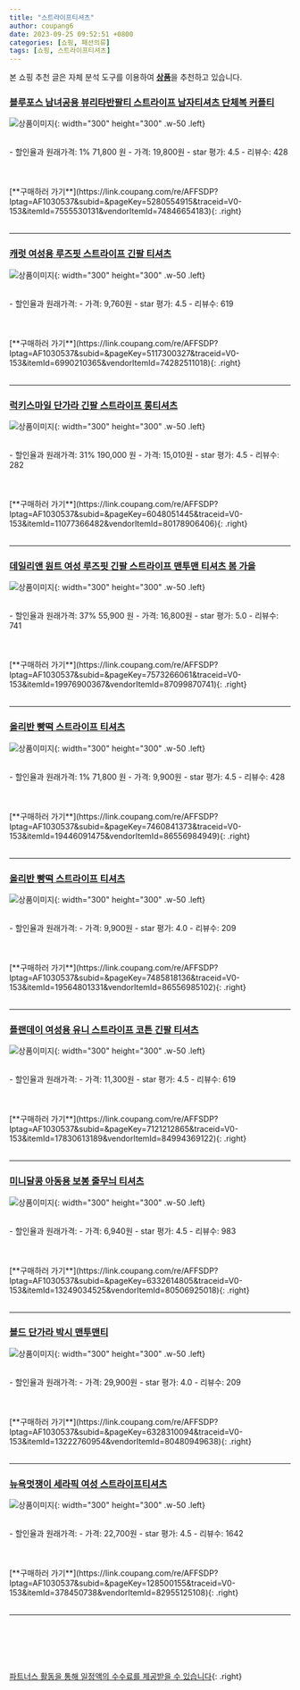 ```yaml
---
title: "스트라이프티셔츠"
author: coupang6
date: 2023-09-25 09:52:51 +0800
categories: [쇼핑, 패션의류]
tags: [쇼핑, 스트라이프티셔츠]
---
```


본 쇼핑 추천 글은 자체 분석 도구를 이용하여 [**상품**](https://link.coupang.com/a/bao1ui)을 추천하고 있습니다.

### [블루포스 남녀공용 뷰리타반팔티 스트라이프 남자티셔츠 단체복 커플티](https://link.coupang.com/re/AFFSDP?lptag=AF1030537&subid=&pageKey=5280554915&traceid=V0-153&itemId=7555530131&vendorItemId=74846654183)

![상품이미지](https://thumbnail7.coupangcdn.com/thumbnails/remote/230x230ex/image/vendor_inventory/ade5/0a7a98f7611e2a04b72254ae49112c98ae4e281c5ac3a84f30ff78363818.jpg){: width="300" height="300" .w-50 .left}


<br>
- 할인율과 원래가격: 1%  71,800   원
- 가격: 19,800원
- star 평가: 4.5
- 리뷰수: 428
<br>
<br>
<br>
<br>
[**구매하러 가기**](https://link.coupang.com/re/AFFSDP?lptag=AF1030537&subid=&pageKey=5280554915&traceid=V0-153&itemId=7555530131&vendorItemId=74846654183){: .right}
<br>
<br>

---

### [캐럿 여성용 루즈핏 스트라이프 긴팔 티셔츠](https://link.coupang.com/re/AFFSDP?lptag=AF1030537&subid=&pageKey=5117300327&traceid=V0-153&itemId=6990210365&vendorItemId=74282511018)

![상품이미지](https://thumbnail6.coupangcdn.com/thumbnails/remote/230x230ex/image/retail/images/750791886743439-eaa3a8b1-2005-4245-84da-7827ca50f259.jpg){: width="300" height="300" .w-50 .left}


<br>
- 할인율과 원래가격: 
- 가격: 9,760원
- star 평가: 4.5
- 리뷰수: 619
<br>
<br>
<br>
<br>
[**구매하러 가기**](https://link.coupang.com/re/AFFSDP?lptag=AF1030537&subid=&pageKey=5117300327&traceid=V0-153&itemId=6990210365&vendorItemId=74282511018){: .right}
<br>
<br>

---

### [럭키스마일 단가라 긴팔 스트라이프 롱티셔츠](https://link.coupang.com/re/AFFSDP?lptag=AF1030537&subid=&pageKey=6048051445&traceid=V0-153&itemId=11077366482&vendorItemId=80178906406)

![상품이미지](https://thumbnail8.coupangcdn.com/thumbnails/remote/230x230ex/image/vendor_inventory/8687/c5050b62628ed65fee2b9728f571556b22fe4deb9568b5380f4bf33b1f62.jpg){: width="300" height="300" .w-50 .left}


<br>
- 할인율과 원래가격: 31%  190,000   원
- 가격: 15,010원
- star 평가: 4.5
- 리뷰수: 282
<br>
<br>
<br>
<br>
[**구매하러 가기**](https://link.coupang.com/re/AFFSDP?lptag=AF1030537&subid=&pageKey=6048051445&traceid=V0-153&itemId=11077366482&vendorItemId=80178906406){: .right}
<br>
<br>

---

### [데일리앤 원트 여성 루즈핏 긴팔 스트라이프 맨투맨 티셔츠 봄 가을](https://link.coupang.com/re/AFFSDP?lptag=AF1030537&subid=&pageKey=7573266061&traceid=V0-153&itemId=19976900367&vendorItemId=87099870741)

![상품이미지](https://thumbnail7.coupangcdn.com/thumbnails/remote/230x230ex/image/vendor_inventory/230a/0e8774acca37a1ec5069a7a8ddca165314e1fcc488ca946b529d2d8a7fb7.jpg){: width="300" height="300" .w-50 .left}


<br>
- 할인율과 원래가격: 37%  55,900   원
- 가격: 16,800원
- star 평가: 5.0
- 리뷰수: 741
<br>
<br>
<br>
<br>
[**구매하러 가기**](https://link.coupang.com/re/AFFSDP?lptag=AF1030537&subid=&pageKey=7573266061&traceid=V0-153&itemId=19976900367&vendorItemId=87099870741){: .right}
<br>
<br>

---

### [올리반 빵떡 스트라이프 티셔츠](https://link.coupang.com/re/AFFSDP?lptag=AF1030537&subid=&pageKey=7460841373&traceid=V0-153&itemId=19446091475&vendorItemId=86556984949)

![상품이미지](https://thumbnail6.coupangcdn.com/thumbnails/remote/230x230ex/image/vendor_inventory/2a58/fce4ccd5e92f220f2f645274d9706c32780bbc7c9d7c50910aaa61179030.jpg){: width="300" height="300" .w-50 .left}


<br>
- 할인율과 원래가격: 1%  71,800   원
- 가격: 9,900원
- star 평가: 4.5
- 리뷰수: 428
<br>
<br>
<br>
<br>
[**구매하러 가기**](https://link.coupang.com/re/AFFSDP?lptag=AF1030537&subid=&pageKey=7460841373&traceid=V0-153&itemId=19446091475&vendorItemId=86556984949){: .right}
<br>
<br>

---

### [올리반 빵떡 스트라이프 티셔츠](https://link.coupang.com/re/AFFSDP?lptag=AF1030537&subid=&pageKey=7485818136&traceid=V0-153&itemId=19564801331&vendorItemId=86556985102)

![상품이미지](https://thumbnail6.coupangcdn.com/thumbnails/remote/230x230ex/image/vendor_inventory/cfa3/54be9611317af10a189570ad184b0a853499afca4e523f5d62e97547b901.jpg){: width="300" height="300" .w-50 .left}


<br>
- 할인율과 원래가격: 
- 가격: 9,900원
- star 평가: 4.0
- 리뷰수: 209
<br>
<br>
<br>
<br>
[**구매하러 가기**](https://link.coupang.com/re/AFFSDP?lptag=AF1030537&subid=&pageKey=7485818136&traceid=V0-153&itemId=19564801331&vendorItemId=86556985102){: .right}
<br>
<br>

---

### [플랜데이 여성용 유니 스트라이프 코튼 긴팔 티셔츠](https://link.coupang.com/re/AFFSDP?lptag=AF1030537&subid=&pageKey=7121212865&traceid=V0-153&itemId=17830613189&vendorItemId=84994369122)

![상품이미지](https://thumbnail8.coupangcdn.com/thumbnails/remote/230x230ex/image/retail/images/2023/02/08/11/2/f3936058-336e-44c7-be93-96925f723a7d.jpg){: width="300" height="300" .w-50 .left}


<br>
- 할인율과 원래가격: 
- 가격: 11,300원
- star 평가: 4.5
- 리뷰수: 619
<br>
<br>
<br>
<br>
[**구매하러 가기**](https://link.coupang.com/re/AFFSDP?lptag=AF1030537&subid=&pageKey=7121212865&traceid=V0-153&itemId=17830613189&vendorItemId=84994369122){: .right}
<br>
<br>

---

### [미니달콩 아동용 보봉 줄무늬 티셔츠](https://link.coupang.com/re/AFFSDP?lptag=AF1030537&subid=&pageKey=6332614805&traceid=V0-153&itemId=13249034525&vendorItemId=80506925018)

![상품이미지](https://thumbnail9.coupangcdn.com/thumbnails/remote/230x230ex/image/retail/images/2022/02/10/10/5/32d281fc-ac9b-4034-b5d7-f6a710b6040e.jpg){: width="300" height="300" .w-50 .left}


<br>
- 할인율과 원래가격: 
- 가격: 6,940원
- star 평가: 4.5
- 리뷰수: 983
<br>
<br>
<br>
<br>
[**구매하러 가기**](https://link.coupang.com/re/AFFSDP?lptag=AF1030537&subid=&pageKey=6332614805&traceid=V0-153&itemId=13249034525&vendorItemId=80506925018){: .right}
<br>
<br>

---

### [볼드 단가라 박시 맨투맨티](https://link.coupang.com/re/AFFSDP?lptag=AF1030537&subid=&pageKey=6328310094&traceid=V0-153&itemId=13222760954&vendorItemId=80480949638)

![상품이미지](https://thumbnail7.coupangcdn.com/thumbnails/remote/230x230ex/image/vendor_inventory/cafa/b73241b6799611490b14a0d95feb0c4df640297b984b7d4de257516bd507.jpg){: width="300" height="300" .w-50 .left}


<br>
- 할인율과 원래가격: 
- 가격: 29,900원
- star 평가: 4.0
- 리뷰수: 209
<br>
<br>
<br>
<br>
[**구매하러 가기**](https://link.coupang.com/re/AFFSDP?lptag=AF1030537&subid=&pageKey=6328310094&traceid=V0-153&itemId=13222760954&vendorItemId=80480949638){: .right}
<br>
<br>

---

### [뉴욕멋쟁이 세라픽 여성 스트라이프티셔츠](https://link.coupang.com/re/AFFSDP?lptag=AF1030537&subid=&pageKey=128500155&traceid=V0-153&itemId=378450738&vendorItemId=82955125108)

![상품이미지](https://thumbnail6.coupangcdn.com/thumbnails/remote/230x230ex/image/vendor_inventory/8b45/d5f6702c136ccbbd3abef4126af6ca5653dc4f766e52c208d9bfd2145d40.jpg){: width="300" height="300" .w-50 .left}


<br>
- 할인율과 원래가격: 
- 가격: 22,700원
- star 평가: 4.5
- 리뷰수: 1642
<br>
<br>
<br>
<br>
[**구매하러 가기**](https://link.coupang.com/re/AFFSDP?lptag=AF1030537&subid=&pageKey=128500155&traceid=V0-153&itemId=378450738&vendorItemId=82955125108){: .right}
<br>
<br>

---
<br><br><br><br><br> [파트너스 활동을 통해 일정액의 수수료를 제공받을 수 있습니다](https://link.coupang.com/a/bao1ui){: .right}